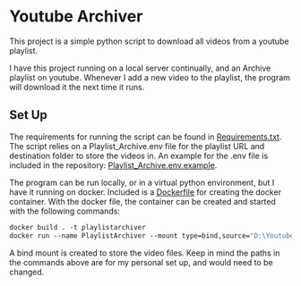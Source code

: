 # Youtube Archiver
This project is a simple python script to download all videos from a youtube playlist.

I have this project running on a local server continually, and an Archive playlist on youtube. Whenever I add a new video to the playlist, the program will download it the next time it runs. 

## Set Up
The requirements for running the script can be found in [Requirements.txt](Requirements.txt). The script relies on a Playlist_Archive.env file for the playlist URL and destination folder to store the videos in. An example for the .env file is included in the repository: [Playlist_Archive.env.example](Playlist_Archive.env.example).

The program can be run locally, or in a virtual python environment, but I have it running on docker. Included is a [Dockerfile](Dockerfile) for creating the docker container. With the docker file, the container can be created and started with the following commands:
```dockerfile
docker build . -t playlistarchiver
docker run --name PlaylistArchiver --mount type=bind,source="D:\Youtube Archive",target=/videos --restart always playlistarchiver
```
A bind mount is created to store the video files.
Keep in mind the paths in the commands above are for my personal set up, and would need to be changed.
